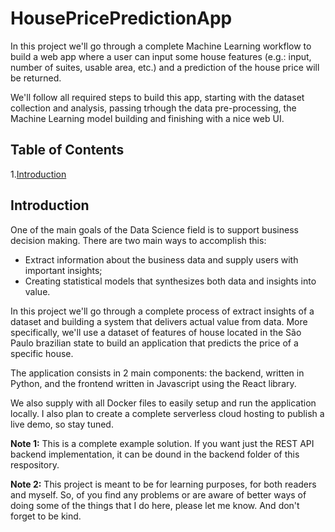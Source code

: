 # HousePricePredictionApp

In this project we'll go through a complete Machine Learning workflow to build a web app where a user can input some house features (e.g.: input, number of suites, usable area, etc.) and a prediction of the house price will be returned.

We'll follow all required steps to build this app, starting with the dataset collection and analysis, passing trhough the data pre-processing, the Machine Learning model building and finishing with a nice web UI.

## Table of Contents

1.[Introduction](#introduction)

## Introduction

One of the main goals of the Data Science field is to support business decision making. There are two main ways to accomplish this:
- Extract information about the business data and supply users with important insights;
- Creating statistical models that synthesizes both data and insights into value.

In this project we'll go through a complete process of extract insights of a dataset and building a system that delivers actual value from data. More specifically, we'll use a dataset of features of house located in the São Paulo brazilian state to build an application that predicts the price of a specific house.

The application consists in 2 main components: the backend, written in Python, and the frontend written in Javascript using the React library.

We also supply with all Docker files to easily setup and run the application locally. I also plan to create a complete serverless cloud hosting to publish a live demo, so stay tuned.

**Note 1:** This is a complete example solution. If you want just the REST API backend implementation, it can be dound in the backend folder of this respository.

**Note 2:** This project is meant to be for learning purposes, for both readers and myself. So, of you find any problems or are aware of better ways of doing some of the things that I do here, please let me know. And don't forget to be kind.